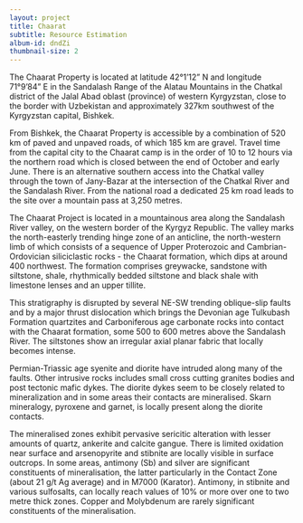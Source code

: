 ```yaml
---
layout: project
title: Chaarat
subtitle: Resource Estimation
album-id: dndZi
thumbnail-size: 2
---
```


The Chaarat Property is located at latitude 42°1’12” N and longitude
71°9’84” E in the Sandalash Range of the Alatau Mountains in the Chatkal
district of the Jalal Abad oblast (province) of western Kyrgyzstan,
close to the border with Uzbekistan and approximately 327km southwest of
the Kyrgyzstan capital, Bishkek.

From Bishkek, the Chaarat Property is accessible by a combination of 520
km of paved and unpaved roads, of which 185 km are gravel. Travel time
from the capital city to the Chaarat camp is in the order of 10 to 12
hours via the northern road which is closed between the end of October
and early June. There is an alternative southern access into the Chatkal
valley through the town of Jany-Bazar at the intersection of the Chatkal
River and the Sandalash River. From the national road a dedicated 25 km
road leads to the site over a mountain pass at 3,250 metres.

The Chaarat Project is located in a mountainous area along the Sandalash
River valley, on the western border of the Kyrgyz Republic. The valley
marks the north-easterly trending hinge zone of an anticline, the
north-western limb of which consists of a sequence of Upper Proterozoic
and Cambrian-Ordovician siliciclastic rocks - the Chaarat formation,
which dips at around 400 northwest. The formation comprises greywacke,
sandstone with siltstone, shale, rhythmically bedded siltstone and black
shale with limestone lenses and an upper tillite.

This stratigraphy is disrupted by several NE-SW trending oblique-slip
faults and by a major thrust dislocation which brings the Devonian age
Tulkubash Formation quartzites and Carboniferous age carbonate rocks
into contact with the Chaarat formation, some 500 to 600 metres above
the Sandalash River. The siltstones show an irregular axial planar
fabric that locally becomes intense.

Permian-Triassic age syenite and diorite have intruded along many of the
faults. Other intrusive rocks includes small cross cutting granites
bodies and post tectonic mafic dykes. The diorite dykes seem to be
closely related to mineralization and in some areas their contacts are
mineralised. Skarn mineralogy, pyroxene and garnet, is locally present
along the diorite contacts.

The mineralised zones exhibit pervasive sericitic alteration with lesser
amounts of quartz, ankerite and calcite gangue. There is limited
oxidation near surface and arsenopyrite and stibnite are locally visible
in surface outcrops. In some areas, antimony (Sb) and silver are
significant constituents of mineralisation, the latter particularly in
the Contact Zone (about 21 g/t Ag average) and in M7000 (Karator).
Antimony, in stibnite and various sulfosalts, can locally reach values
of 10% or more over one to two metre thick zones. Copper and Molybdenum
are rarely significant constituents of the mineralisation.
